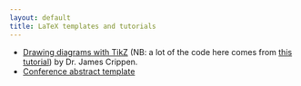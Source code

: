 ```yaml
---
layout: default
title: LaTeX templates and tutorials
---
```


+ [Drawing diagrams with TikZ](https://sznfng.github.io/mini_tikz_tutorial.pdf) (NB: a lot of the code here comes from [this tutorial](https://ling.auf.net/lingbuzz/003379)) by Dr. James Crippen.
+ [Conference abstract template](https://www.overleaf.com/latex/templates/linguistics-conference-abstract-template/sdkhkhsfstmr)
